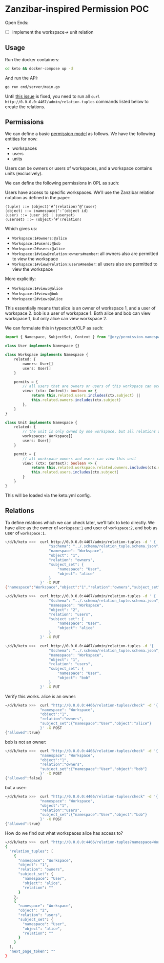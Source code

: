 # Zanzibar-inspired Permission POC

Open Ends:

- [ ] implement the workspace-> unit relation

## Usage

Run the docker containers:

```bash
cd keto && docker-compose up -d
```

And run the API:

```bash
go run cmd/server/main.go
```

Until [this issue](https://github.com/ory/keto/issues/1339) is fixed, you need to run all `curl http://0.0.0.0:4467/admin/relation-tuples` commands listed below to create the relations.

## Permissions
We can define a basic [permission model](https://www.ory.sh/docs/keto/modeling/create-permission-model)
as follows. We have the following entities for now:

- workspaces
- users
- units

Users can be owners or users of workspaces, and a workspace contains units (exclusively).

We can define the following permissions in OPL as such:

Users have access to specific workspaces. We'll use the Zanzibar relation notation as defined in the paper:

```
⟨tuple⟩ ::= ⟨object⟩‘#’⟨relation⟩‘@’⟨user⟩
⟨object⟩ ::= ⟨namespace⟩‘:’⟨object id⟩
⟨user⟩ ::= ⟨user id⟩ | ⟨userset⟩
⟨userset⟩ ::= ⟨object⟩‘#’⟨relation⟩
```

Which gives us:

- `Workspace:1#owners:@alice`
- `Workspace:1#users:@bob`
- `Workspace:2#users:@alice`
- `Workspace:1#view@relation:owners#member`: all owners also are permitted to view the workspace
- `Workspace:1#view@relation:users#member`: all users also are permitted to view the workspace

More explicitly:

- `Workspace:1#view:@alice`
- `Workspace:1#view:@bob`
- `Workspace:2#view:@alice`

This essentially means that alice is an owner of workspace 1, and a user of workspace 2. bob is a user of workspace 1. Both alice and bob can view workspace 1, but only alice can view workspace 2.

We can formulate this in typescript/OLP as such:
    
```typescript
import { Namespace, SubjectSet, Context } from "@ory/permission-namespace-types"

class User implements Namespace {}

class Workspace implements Namespace {
    related: {
        owners: User[]
        users: User[]
    }

    permits = {
        // all users that are owners or users of this workspace can access it
        view: (ctx: Context): boolean => {
            return this.related.users.includes(ctx.subject) ||
            this.related.owners.includes(ctx.subject)
        },
    }
}

class Unit implements Namespace {
    related: {
        // the unit is only owned by one workspace, but all relations are many-to-many in keto
        workspaces: Workspace[]
        users: User[]
    }

    permit = {
        // all workspace owners and users can view this unit
        view: (ctx: Context): boolean => {
            return this.related.workspace.related.owners.includes(ctx.subject) ||
            this.related.users.includes(ctx.subject)
        }
    }
}
```

This will be loaded via the keto.yml config.

## Relations
To define relations which we can check later, we'll talk to keto directly. We have alice as the owner of `workspace:1` and user of `workspace:2`, and bob as user of `workspace:1`.

```bash
~/d/k/keto >>>  curl http://0.0.0.0:4467/admin/relation-tuples -d ' { 
                    "$schema": "../.schema/relation_tuple.schema.json",
                    "namespace": "Workspace",
                    "object": "1",
                    "relation": "owners",
                    "subject_set": {
                        "namespace": "User",
                        "object": "alice"
                    }
                }' -X PUT
{"namespace":"Workspace","object":"1","relation":"owners","subject_set":{"namespace":"User","object":"alice","relation":""}}
```

```bash
~/d/k/keto >>>  curl http://0.0.0.0:4467/admin/relation-tuples -d ' {
                    "$schema": "../.schema/relation_tuple.schema.json",
                    "namespace": "Workspace",
                    "object": "2",
                    "relation": "users",
                    "subject_set": {
                        "namespace": "User",
                        "object": "alice"
                    }
                }' -X PUT
```

```bash
~/d/k/keto >>>  curl http://0.0.0.0:4467/admin/relation-tuples -d '{
                    "$schema": "../.schema/relation_tuple.schema.json",
                    "namespace": "Workspace",
                    "object": "1",
                    "relation": "users",
                    "subject_set": {
                        "namespace": "User",
                        "object": "bob"
                    }
                }' -X PUT
```

Verify this works. alice is an owner:
```bash
~/d/k/keto >>>  curl "http://0.0.0.0:4466/relation-tuples/check" -d '{
                "namespace": "Workspace",
                "object":"1",
                "relation":"owners",
                "subject_set":{"namespace":"User","object":"alice"}
                }' -X POST
{"allowed":true}
```

bob is not an owner:
```bash
~/d/k/keto >>>  curl "http://0.0.0.0:4466/relation-tuples/check" -d '{
                "namespace": "Workspace",
                "object":"1",
                "relation":"owners",
                "subject_set":{"namespace":"User","object":"bob"}
                }' -X POST
{"allowed":false}
```

but a user:
```bash
~/d/k/keto >>>  curl "http://0.0.0.0:4466/relation-tuples/check" -d '{
                "namespace": "Workspace",
                "object":"1",
                "relation":"users",
                "subject_set":{"namespace":"User","object":"bob"}
                }' -X POST
{"allowed":true}
```

How do we find out what workspaces alice has access to?

```bash
~/d/k/keto >>>  curl "http://0.0.0.0:4466/relation-tuples?namespace=Workspace&subject_set.namespace=User&subject_set.object=alice&subject_set.relation" | jq
{
  "relation_tuples": [
    {
      "namespace": "Workspace",
      "object": "1",
      "relation": "owners",
      "subject_set": {
        "namespace": "User",
        "object": "alice",
        "relation": ""
      }
    },
    {
      "namespace": "Workspace",
      "object": "2",
      "relation": "users",
      "subject_set": {
        "namespace": "User",
        "object": "alice",
        "relation": ""
      }
    }
  ],
  "next_page_token": ""
}
```